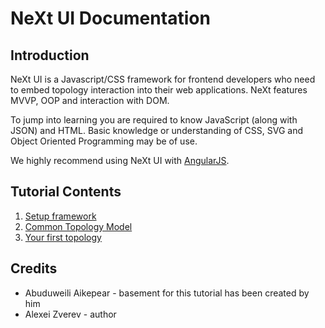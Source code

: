 # NeXt UI Documentation

## Introduction
NeXt UI is a Javascript/CSS framework for frontend developers who need to embed topology interaction into their web applications. NeXt features MVVP, OOP and interaction with DOM.

To jump into learning you are required to know JavaScript (along with JSON) and HTML. Basic knowledge or understanding of CSS, SVG and Object Oriented Programming may be of use. 

We highly recommend using NeXt UI with [AngularJS](http://angularjs.org).

## Tutorial Contents
1. [Setup framework](/tutorials/tutorial-001.md)
2. [Common Topology Model](/tutorials/tutorial-002.md)
3. [Your first topology](/tutorials/tutorial-003.md)


## Credits
* Abuduweili Aikepear - basement for this tutorial has been created by him 
* Alexei Zverev - author